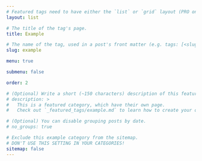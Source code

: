 ```yaml
---
# Featured tags need to have either the `list` or `grid` layout (PRO only).
layout: list

# The title of the tag's page.
title: Example

# The name of the tag, used in a post's front matter (e.g. tags: [<slug>]).
slug: example

menu: true

submenu: false

order: 2

# (Optional) Write a short (~150 characters) description of this featured tag.
# description: >
#   This is a featured category, which have their own page.
#   Check out `_featured_tags/example.md` to learn how to create your own.

# (Optional) You can disable grouping posts by date.
# no_groups: true

# Exclude this example category from the sitemap.
# DON'T USE THIS SETTING IN YOUR CATEGORIES!
sitemap: false
---
```

